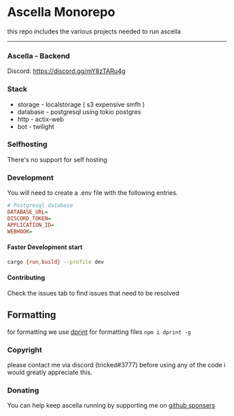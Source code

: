 # Ascella Monorepo

this repo includes the various projects needed to run ascella

---

### Ascella - Backend

Discord: https://discord.gg/mY8zTARu4g

### Stack

- storage - localstorage ( s3 expensive smfh )
- database - postgresql using tokio postgres
- http - actix-web
- bot - twilight

### Selfhosting

There's no support for self hosting

### Development

You will need to create a .env file with the following entries.

```ini
# Postgresql database
DATABASE_URL=
DISCORD_TOKEN=
APPLICATION_ID=
WEBHOOK=
```

#### Faster Development start

```sh
cargo {run,build} --profile dev
```

#### Contributing

Check the issues tab to find issues that need to be resolved

## Formatting

for formatting we use [dprint](https://dprint.dev/install/) for formatting files `npm i dprint -g`

### Copyright

please contact me via discord (tricked#3777) before using any of the code i would greatly appreciate this.

### Donating

You can help keep ascella running by supporting me on [github sponsers](https://github.com/sponsors/Tricked-dev/)
